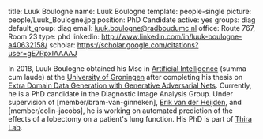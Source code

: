 title: Luuk Boulogne
name: Luuk Boulogne
template: people-single
picture: people/Luuk_Boulogne.jpg
position: PhD Candidate
active: yes
groups: diag
default_group: diag
email: luuk.boulogne@radboudumc.nl
office: Route 767, Room 23
type: phd
linkedin: http://www.linkedin.com/in/luuk-boulogne-a40632158/
scholar: https://scholar.google.com/citations?user=gE7RpxIAAAAJ

In 2018, Luuk Boulogne obtained his Msc in [Artificial Intelligence](https://www.rug.nl/masters/artificial-intelligence/?lang=en) (summa cum laude) at the [University of Groningen](https://www.rug.nl/?lang=en) after completing his thesis on [Extra Domain Data Generation with Generative Adversarial Nets](https://ieeexplore.ieee.org/document/8628701). Currently, he is a PhD candidate in the Diagnostic Image Analysis Group. Under supervision of [member/bram-van-ginneken], [Erik van der Heijden](https://www.radboudumc.nl/en/people/erik-van-der-heijden), and [member/colin-jacobs], he is working on automated prediction of the effects of a lobectomy on a patient's lung function. His PhD is part of [Thira Lab](https://icai.ai/thira-lab/).
